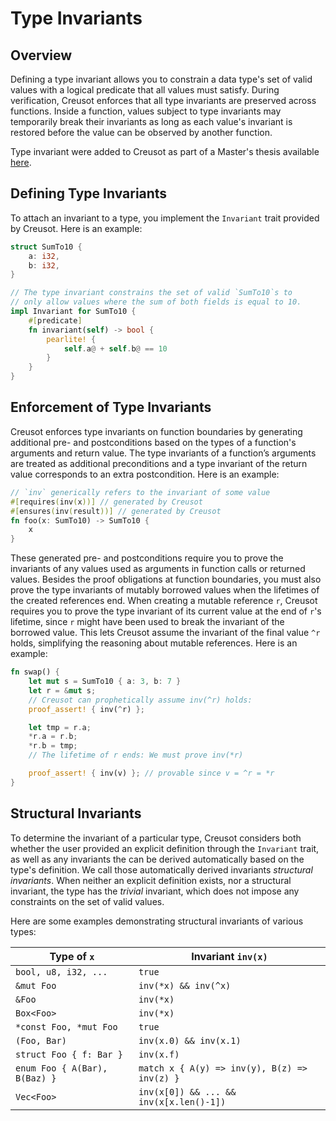 # Type Invariants

## Overview

Defining a type invariant allows you to constrain a data type's set of valid values with a logical predicate that all values must satisfy.
During verification, Creusot enforces that all type invariants are preserved across functions.
Inside a function, values subject to type invariants may temporarily break their invariants as long as each value's invariant is restored before the value can be observed by another function.

Type invariant were added to Creusot as part of a Master's thesis available [here](https://mediatum.ub.tum.de/1726472).

## Defining Type Invariants

To attach an invariant to a type, you implement the `Invariant` trait provided by Creusot.
Here is an example:

```rust
struct SumTo10 {
    a: i32,
    b: i32,
}

// The type invariant constrains the set of valid `SumTo10`s to
// only allow values where the sum of both fields is equal to 10.
impl Invariant for SumTo10 {
    #[predicate]
    fn invariant(self) -> bool {
        pearlite! {
            self.a@ + self.b@ == 10
        }
    }
}
```

## Enforcement of Type Invariants

Creusot enforces type invariants on function boundaries by generating additional pre- and postconditions based on the types of a function's arguments and return value.
The type invariants of a function’s arguments are treated as additional preconditions and a type invariant of the return value corresponds to an extra postcondition.
Here is an example:

```rust
// `inv` generically refers to the invariant of some value
#[requires(inv(x))] // generated by Creusot
#[ensures(inv(result))] // generated by Creusot
fn foo(x: SumTo10) -> SumTo10 {
    x
}
```

These generated pre- and postconditions require you to prove the invariants of any values used as arguments in function calls or returned values.
Besides the proof obligations at function boundaries, you must also prove the type invariants of mutably borrowed values when the lifetimes of the created references end.
When creating a mutable reference `r`, Creusot requires you to prove the type invariant of its current value at the end of `r`'s lifetime, since `r` might have been used to break the invariant of the borrowed value.
This lets Creusot assume the invariant of the final value `^r` holds, simplifying the reasoning about mutable references.
Here is an example:

```rust
fn swap() {
    let mut s = SumTo10 { a: 3, b: 7 }
    let r = &mut s;
    // Creusot can prophetically assume inv(^r) holds:
    proof_assert! { inv(^r) };

    let tmp = r.a;
    *r.a = r.b;
    *r.b = tmp;
    // The lifetime of r ends: We must prove inv(*r)

    proof_assert! { inv(v) }; // provable since v = ^r = *r
}
```

## Structural Invariants

To determine the invariant of a particular type, Creusot considers both whether the user provided an explicit definition through the `Invariant` trait, as well as any invariants the can be derived automatically based on the type's definition.
We call those automatically derived invariants *structural invariants*.
When neither an explicit definition exists, nor a structural invariant, the type has the *trivial* invariant, which does not impose any constraints on the set of valid values.

Here are some examples demonstrating structural invariants of various types:

| Type of `x` | Invariant `inv(x)` |
|-------------|--------------------|
| `bool, u8, i32, ...` | `true` |
| `&mut Foo` | `inv(*x) && inv(^x)` |
| `&Foo` | `inv(*x)` |
| `Box<Foo>` | `inv(*x)` |
| `*const Foo, *mut Foo` | `true` |
| `(Foo, Bar)` | `inv(x.0) && inv(x.1)` |
| `struct Foo { f: Bar }` | `inv(x.f)` |
| `enum Foo { A(Bar), B(Baz) }` | `match x { A(y) => inv(y), B(z) => inv(z) }` |
| `Vec<Foo>` | `inv(x[0]) && ... && inv(x[x.len()-1])` |




